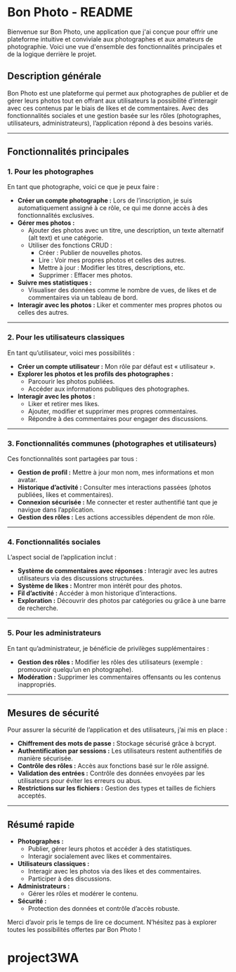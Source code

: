 # Bon Photo - README

Bienvenue sur Bon Photo, une application que j'ai conçue pour offrir une plateforme intuitive et conviviale aux photographes et aux amateurs de photographie. Voici une vue d'ensemble des fonctionnalités principales et de la logique derrière le projet.

## Description générale

Bon Photo est une plateforme qui permet aux photographes de publier et de gérer leurs photos tout en offrant aux utilisateurs la possibilité d’interagir avec ces contenus par le biais de likes et de commentaires. Avec des fonctionnalités sociales et une gestion basée sur les rôles (photographes, utilisateurs, administrateurs), l’application répond à des besoins variés.

---

## Fonctionnalités principales

### 1. Pour les photographes

En tant que photographe, voici ce que je peux faire :

- **Créer un compte photographe :** Lors de l’inscription, je suis automatiquement assigné à ce rôle, ce qui me donne accès à des fonctionnalités exclusives.
- **Gérer mes photos :**
  - Ajouter des photos avec un titre, une description, un texte alternatif (alt text) et une catégorie.
  - Utiliser des fonctions CRUD :
    - Créer : Publier de nouvelles photos.
    - Lire : Voir mes propres photos et celles des autres.
    - Mettre à jour : Modifier les titres, descriptions, etc.
    - Supprimer : Effacer mes photos.
- **Suivre mes statistiques :**
  - Visualiser des données comme le nombre de vues, de likes et de commentaires via un tableau de bord.
- **Interagir avec les photos :** Liker et commenter mes propres photos ou celles des autres.

---

### 2. Pour les utilisateurs classiques

En tant qu’utilisateur, voici mes possibilités :

- **Créer un compte utilisateur :** Mon rôle par défaut est « utilisateur ».
- **Explorer les photos et les profils des photographes :**
  - Parcourir les photos publiées.
  - Accéder aux informations publiques des photographes.
- **Interagir avec les photos :**
  - Liker et retirer mes likes.
  - Ajouter, modifier et supprimer mes propres commentaires.
  - Répondre à des commentaires pour engager des discussions.

---

### 3. Fonctionnalités communes (photographes et utilisateurs)

Ces fonctionnalités sont partagées par tous :

- **Gestion de profil :** Mettre à jour mon nom, mes informations et mon avatar.
- **Historique d’activité :** Consulter mes interactions passées (photos publiées, likes et commentaires).
- **Connexion sécurisée :** Me connecter et rester authentifié tant que je navigue dans l’application.
- **Gestion des rôles :** Les actions accessibles dépendent de mon rôle.

---

### 4. Fonctionnalités sociales

L’aspect social de l’application inclut :

- **Système de commentaires avec réponses :** Interagir avec les autres utilisateurs via des discussions structurées.
- **Système de likes :** Montrer mon intérêt pour des photos.
- **Fil d’activité :** Accéder à mon historique d’interactions.
- **Exploration :** Découvrir des photos par catégories ou grâce à une barre de recherche.

---

### 5. Pour les administrateurs

En tant qu’administrateur, je bénéficie de privilèges supplémentaires :

- **Gestion des rôles :** Modifier les rôles des utilisateurs (exemple : promouvoir quelqu’un en photographe).
- **Modération :** Supprimer les commentaires offensants ou les contenus inappropriés.

---

## Mesures de sécurité

Pour assurer la sécurité de l’application et des utilisateurs, j’ai mis en place :

- **Chiffrement des mots de passe :** Stockage sécurisé grâce à bcrypt.
- **Authentification par sessions :** Les utilisateurs restent authentifiés de manière sécurisée.
- **Contrôle des rôles :** Accès aux fonctions basé sur le rôle assigné.
- **Validation des entrées :** Contrôle des données envoyées par les utilisateurs pour éviter les erreurs ou abus.
- **Restrictions sur les fichiers :** Gestion des types et tailles de fichiers acceptés.

---

## Résumé rapide

- **Photographes :**
  - Publier, gérer leurs photos et accéder à des statistiques.
  - Interagir socialement avec likes et commentaires.
- **Utilisateurs classiques :**
  - Interagir avec les photos via des likes et des commentaires.
  - Participer à des discussions.
- **Administrateurs :**
  - Gérer les rôles et modérer le contenu.
- **Sécurité :**
  - Protection des données et contrôle d’accès robuste.

Merci d’avoir pris le temps de lire ce document. N’hésitez pas à explorer toutes les possibilités offertes par Bon Photo !
# project3WA

